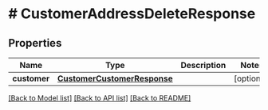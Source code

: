 # # CustomerAddressDeleteResponse


## Properties 


Name | Type | Description | Notes
------------ | ------------- | ------------- | -------------
**customer**| [**CustomerCustomerResponse**](CustomerCustomerResponse.md) |   | [optional]


[[Back to Model list]](../../README.md#models) [[Back to API list]](../../README.md#endpoints) [[Back to README]](../../README.md)

